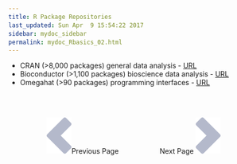 ```yaml
---
title: R Package Repositories
last_updated: Sun Apr  9 15:54:22 2017
sidebar: mydoc_sidebar
permalink: mydoc_Rbasics_02.html
---
```


* CRAN (>8,000 packages) general data analysis - [URL](http://cran.at.r-project.org/)
* Bioconductor (>1,100 packages) bioscience data analysis - [URL](http://www.bioconductor.org/)
* Omegahat (>90 packages) programming interfaces - [URL](https://github.com/omegahat?tab=repositories)

<br><br><center><a href="mydoc_Rbasics_01.html"><img src="images/left_arrow.png" alt="Previous page."></a>Previous Page &nbsp; &nbsp; &nbsp; &nbsp; &nbsp; &nbsp; &nbsp; &nbsp; &nbsp; &nbsp; Next Page
<a href="mydoc_Rbasics_03.html"><img src="images/right_arrow.png" alt="Next page."></a></center>
